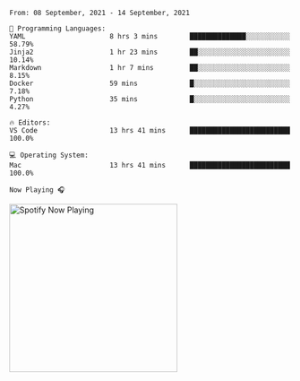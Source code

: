 <!--START_SECTION:waka-->
```text
From: 08 September, 2021 - 14 September, 2021

💬 Programming Languages: 
YAML                     8 hrs 3 mins        ██████████████░░░░░░░░░░░   58.79% 
Jinja2                   1 hr 23 mins        ██░░░░░░░░░░░░░░░░░░░░░░░   10.14% 
Markdown                 1 hr 7 mins         ██░░░░░░░░░░░░░░░░░░░░░░░   8.15% 
Docker                   59 mins             █░░░░░░░░░░░░░░░░░░░░░░░░   7.18% 
Python                   35 mins             █░░░░░░░░░░░░░░░░░░░░░░░░   4.27%

🔥 Editors: 
VS Code                  13 hrs 41 mins      █████████████████████████   100.0%

💻 Operating System: 
Mac                      13 hrs 41 mins      █████████████████████████   100.0%

```


<!--END_SECTION:waka-->

`Now Playing 🎧`

[<img src="https://spotify-now-playing-cyan-seven.vercel.app/api/spotify-playing" alt="Spotify Now Playing" width="300" />](https://open.spotify.com/user/gregnrobinson-ca)



